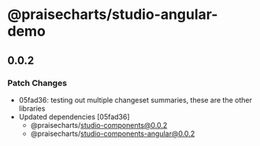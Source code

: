 # @praisecharts/studio-angular-demo

## 0.0.2

### Patch Changes

- 05fad36: testing out multiple changeset summaries, these are the other libraries
- Updated dependencies [05fad36]
  - @praisecharts/studio-components@0.0.2
  - @praisecharts/studio-components-angular@0.0.2
